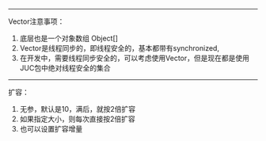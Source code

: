 ----

Vector注意事项：

1. 底层也是一个对象数组 Object[]
2. Vector是线程同步的，即线程安全的，基本都带有synchronized, 
3. 在开发中，需要线程同步安全的，可以考虑使用Vector，但是现在都是使用JUC包中绝对线程安全的集合

---

扩容：

1. 无参，默认是10，满后，就按2倍扩容
2. 如果指定大小，则每次直接按2倍扩容
3. 也可以设置扩容增量

